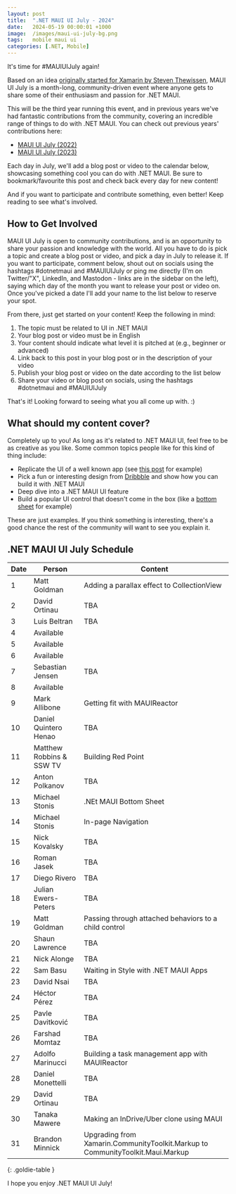```yaml
---
layout: post
title:  ".NET MAUI UI July - 2024"
date:   2024-05-19 00:00:01 +1000
image:  /images/maui-ui-july-bg.png
tags:   mobile maui ui
categories: [.NET, Mobile]
---
```


It's time for #MAUIUIJuly again!

Based on an idea [originally started for Xamarin by Steven Thewissen](https://thewissen.io/introducing-xamarin-ui-july/), MAUI UI July is a month-long, community-driven event where anyone gets to share some of their enthusiasm and passion for .NET MAUI.

This will be the third year running this event, and in previous years we've had fantastic contributions from the community, covering an incredible range of things to do with .NET MAUI. You can check out previous years' contributions here:

* [MAUI UI July (2022)](/posts/maui-ui-july)
* [MAUI UI July (2023)](/posts/maui-ui-july-23)

Each day in July, we'll add a blog post or video to the calendar below, showcasing something cool you can do with .NET MAUI. Be sure to bookmark/favourite this post and check back every day for new content!

And if you want to participate and contribute something, even better! Keep reading to see what's involved.

## How to Get Involved

MAUI UI July is open to community contributions, and is an opportunity to share your passion and knowledge with the world. All you have to do is pick a topic and create a blog post or video, and pick a day in July to release it. If you want to participate, comment below, shout out on socials using the hashtags #dotnetmaui and #MAUIUIJuly or ping me directly (I'm on Twitter/"X", LinkedIn, and Mastodon - links are in the sidebar on the left), saying which day of the month you want to release your post or video on. Once you've picked a date I'll add your name to the list below to reserve your spot.

From there, just get started on your content! Keep the following in mind:

1. The topic must be related to UI in .NET MAUI
2. Your blog post or video must be in English
3. Your content should indicate what level it is pitched at (e.g., beginner or advanced)
4. Link back to this post in your blog post or in the description of your video
5. Publish your blog post or video on the date according to the list below
6. Share your video or blog post on socials, using the hashtags #dotnetmaui and #MAUIUIJuly

That's it! Looking forward to seeing what you all come up with. :)

## What should my content cover?

Completely up to you! As long as it's related to .NET MAUI UI, feel free to be as creative as you like. Some common topics people like for this kind of thing include:

* Replicate the UI of a well known app (see [this post](/posts/outlook-clone) for example)
* Pick a fun or interesting design from [Dribbble](https://dribbble.com) and show how you can build it with .NET MAUI
* Deep dive into a .NET MAUI UI feature
* Build a popular UI control that doesn't come in the box (like a [bottom sheet](https://blogs.xgenoapps.com/post/2022/07/23/maui-bottom-sheet) for example)

These are just examples. If you think something is interesting, there's a good chance the rest of the community will want to see you explain it.


## .NET MAUI UI July Schedule

| Date | Person                   | Content                                                                        |
| ---- | ------------------------ | ------------------------------------------------------------------------------ |
| 1    | Matt Goldman             | Adding a parallax effect to CollectionView                                     |
| 2    | David Ortinau            | TBA                                                                            |
| 3    | Luis Beltran             | TBA                                                                            |
| 4    | Available                |                                                                                |
| 5    | Available                |                                                                                |
| 6    | Available                |                                                                                |
| 7    | Sebastian Jensen         | TBA                                                                            |
| 8    | Available                |                                                                                |
| 9    | Mark Allibone            | Getting fit with MAUIReactor                                                   |
| 10   | Daniel Quintero Henao    | TBA                                                                            |
| 11   | Matthew Robbins & SSW TV | Building Red Point                                                             |
| 12   | Anton Polkanov           | TBA                                                                            |
| 13   | Michael Stonis           | .NEt MAUI Bottom Sheet                                                         |
| 14   | Michael Stonis           | In-page Navigation                                                             |
| 15   | Nick Kovalsky            | TBA                                                                            |
| 16   | Roman Jasek              | TBA                                                                            |
| 17   | Diego Rivero             | TBA                                                                            |
| 18   | Julian Ewers-Peters      | TBA                                                                            |
| 19   | Matt Goldman             | Passing through attached behaviors to a child control                          |
| 20   | Shaun Lawrence           | TBA                                                                            |
| 21   | Nick Alonge              | TBA                                                                            |
| 22   | Sam Basu                 | Waiting in Style with .NET MAUI Apps                                           |
| 23   | David Nsai               | TBA                                                                            |
| 24   | Héctor Pérez             | TBA                                                                            |
| 25   | Pavle Davitković         | TBA                                                                            |
| 26   | Farshad Momtaz           | TBA                                                                            |
| 27   | Adolfo Marinucci         | Building a task management app with MAUIReactor                                |
| 28   | Daniel Monettelli        | TBA                                                                            |
| 29   | David Ortinau            | TBA                                                                            |
| 30   | Tanaka Mawere            | Making an InDrive/Uber clone using MAUI                                        |
| 31   | Brandon Minnick          | Upgrading from Xamarin.CommunityToolkit.Markup to CommunityToolkit.Maui.Markup |

{: .goldie-table }

I hope you enjoy .NET MAUI UI July!

